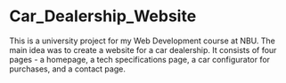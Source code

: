 # Car_Dealership_Website
This is a university project for my Web Development course at NBU. The main idea was to create a website for a car dealership. It consists of four pages - a homepage, a tech specifications page, a car configurator for purchases, and a contact page.
